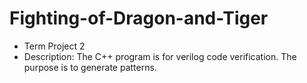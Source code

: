 # Fighting-of-Dragon-and-Tiger
- Term Project 2
- Description:
The C++ program is for verilog code verification. The purpose is to generate patterns.
